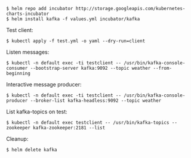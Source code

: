 
```
$ helm repo add incubator http://storage.googleapis.com/kubernetes-charts-incubator
$ helm install kafka -f values.yml incubator/kafka
```

Test client:
```
$ kubectl apply -f test.yml -o yaml --dry-run=client
```

Listen messages:
```
$ kubectl -n default exec -ti testclient -- /usr/bin/kafka-console-consumer --bootstrap-server kafka:9092 --topic weather --from-beginning
```

Interactive message producer:
```
$ kubectl -n default exec -ti testclient -- /usr/bin/kafka-console-producer --broker-list kafka-headless:9092 --topic weather
```

List kafka-topics on test:
```
$ kubectl -n default exec testclient -- /usr/bin/kafka-topics --zookeeper kafka-zookeeper:2181 --list
```

Cleanup:
```
$ helm delete kafka
```